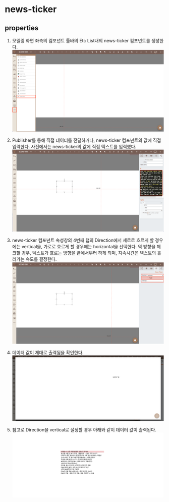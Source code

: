 # news-ticker


## properties


1. 모델링 화면 좌측의 컴포넌트 툴바의 Etc List내의 news-ticker 컴포넌트를 생성한다.
   ![news ticker 생성][news_ticker_1]

1. Publisher를 통해 직접 데이터를 전달하거나, news-ticker 컴포넌트의 값에 직접 입력한다. 사진에서는 news-ticker의 값에 직접 텍스트를 입력했다.
   ![news ticker 텍스트 입력][news_ticker_2]

1. news-ticker 컴포넌트 속성창의 4번째 탭의 Direction에서 세로로 흐르게 할 경우에는 vertical을, 가로로 흐르게 할 경우에는 horizontal을 선택한다. 역 방향을 체크할 경우, 텍스트가 흐르는 방향을 끝에서부터 하게 되며, 지속시간은 텍스트의 흘러가는 속도를 결정한다.
   ![news ticker 속성 값 입력][news_ticker_3]

1. 데이터 값이 제대로 출력됨을 확인한다.
   ![news ticker horizontal 출력 확인][news_ticker_video_1]

1. 참고로 Direction을 vertical로 설정할 경우 아래와 같이 데이터 값이 출력된다.
   ![news ticker vertical 출력 확인][news_ticker_video_2]

[news_ticker_1]: ../images/news_ticker_1.png
[news_ticker_2]: ../images/news_ticker_2.png
[news_ticker_3]: ../images/news_ticker_3.png
[news_ticker_video_1]: ../images/news_ticker_video_1.gif
[news_ticker_video_2]: ../images/news_ticker_video_2.gif

